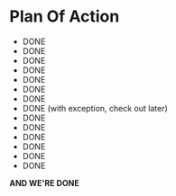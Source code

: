 # Plan Of Action

- <!-- Create Wireframe --> DONE

- <!-- Set Up de base HTML structure --> DONE

- <!-- Import Google Maps into window --> DONE

- <!-- Add the text "Store Locator" --> DONE

- <!-- Add input box --> DONE

- <!-- Add Store List Container --> DONE

- <!-- Add and style the individual store container --> DONE

- <!-- Show all the stores in the store's list based on real world data --> DONE (with exception, check out later)

- <!-- Show the marker based on real world store data --> DONE

- <!-- Show the info window when you click on the individual store --> DONE

- <!-- Complete styling for the marker infowindow --> DONE

- <!-- Open the info window marker on store selection in stores list --> DONE

- <!-- Allow an user to search for the stores in a zipcode --> DONE

- <!-- Add a beautiful transition on hover of an individual store --> DONE

**AND WE'RE DONE**
